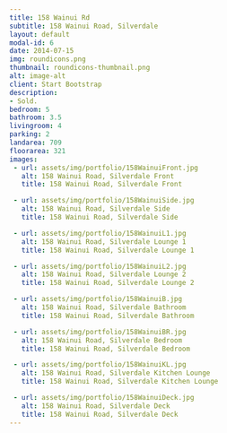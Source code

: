 ```yaml
---
title: 158 Wainui Rd
subtitle: 158 Wainui Road, Silverdale
layout: default
modal-id: 6
date: 2014-07-15
img: roundicons.png
thumbnail: roundicons-thumbnail.png
alt: image-alt
client: Start Bootstrap
description:
- Sold.
bedroom: 5
bathroom: 3.5
livingroom: 4
parking: 2
landarea: 709
floorarea: 321
images:
 - url: assets/img/portfolio/158WainuiFront.jpg
   alt: 158 Wainui Road, Silverdale Front
   title: 158 Wainui Road, Silverdale Front

 - url: assets/img/portfolio/158WainuiSide.jpg
   alt: 158 Wainui Road, Silverdale Side
   title: 158 Wainui Road, Silverdale Side

 - url: assets/img/portfolio/158WainuiL1.jpg
   alt: 158 Wainui Road, Silverdale Lounge 1
   title: 158 Wainui Road, Silverdale Lounge 1

 - url: assets/img/portfolio/158WainuiL2.jpg
   alt: 158 Wainui Road, Silverdale Lounge 2
   title: 158 Wainui Road, Silverdale Lounge 2

 - url: assets/img/portfolio/158WainuiB.jpg
   alt: 158 Wainui Road, Silverdale Bathroom
   title: 158 Wainui Road, Silverdale Bathroom

 - url: assets/img/portfolio/158WainuiBR.jpg
   alt: 158 Wainui Road, Silverdale Bedroom
   title: 158 Wainui Road, Silverdale Bedroom

 - url: assets/img/portfolio/158WainuiKL.jpg
   alt: 158 Wainui Road, Silverdale Kitchen Lounge
   title: 158 Wainui Road, Silverdale Kitchen Lounge

 - url: assets/img/portfolio/158WainuiDeck.jpg
   alt: 158 Wainui Road, Silverdale Deck
   title: 158 Wainui Road, Silverdale Deck
---
```

